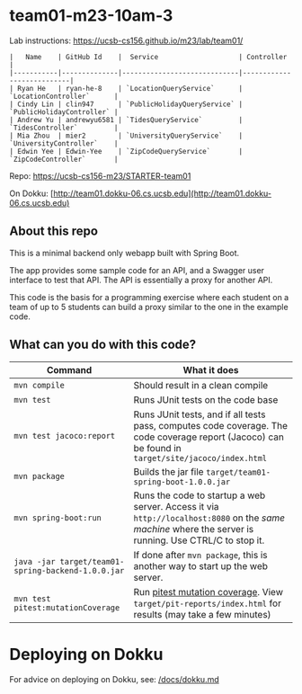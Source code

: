 # team01-m23-10am-3

Lab instructions: <https://ucsb-cs156.github.io/m23/lab/team01/>

```
|   Name    | GitHub Id    |  Service                    | Controller                |
|-----------|--------------|-----------------------------|---------------------------| 
| Ryan He   | ryan-he-8    | `LocationQueryService`      | `LocationController`      |   
| Cindy Lin | clin947      | `PublicHolidayQueryService` | `PublicHolidayController` |   
| Andrew Yu | andrewyu6581 | `TidesQueryService`         | `TidesController`         |   
| Mia Zhou  | mier2        | `UniversityQueryService`    | `UniversityController`    |
| Edwin Yee | Edwin-Yee    | `ZipCodeQueryService`       | `ZipCodeController`       |
```

Repo: [https://ucsb-cs156-m23/STARTER-team01](https://github.com/ucsb-cs156-m23/team01-m23-10am-3)

On Dokku: [http://team01.dokku-06.cs.ucsb.edu](http://team01.dokku-06.cs.ucsb.edu)

## About this repo

This is a minimal backend only webapp built with Spring Boot.

The app provides some sample code for an API, and a Swagger user interface
to test that API.  The API is essentially a proxy for another API.

This code is the basis for a programming exercise where each student on a
team of up to 5 students can build a proxy similar to the one in the example code.

## What can you do with this code?

| Command | What it does   |
|----------|---------------------------------------|
| `mvn compile` | Should result in a clean compile |
| `mvn test` | Runs JUnit tests on the code base |
| `mvn test jacoco:report` | Runs JUnit tests, and if all tests pass, computes code coverage.  The code coverage report (Jacoco) can be found in `target/site/jacoco/index.html` |
| `mvn package` | Builds the jar file `target/team01-spring-boot-1.0.0.jar` |
| `mvn spring-boot:run` | Runs the code to startup a web server.  Access it via `http://localhost:8080` on the *same machine* where the server is running.  Use CTRL/C to stop it. |
| `java -jar target/team01-spring-backend-1.0.0.jar` | If done after `mvn package`, this is another way to start up the web server.|
| `mvn test pitest:mutationCoverage` | Run [pitest mutation coverage](https://pitest.org).  View `target/pit-reports/index.html` for results (may take a few minutes)|

# Deploying on Dokku

For advice on deploying on Dokku, see: [/docs/dokku.md](/docs/dokku.md)

